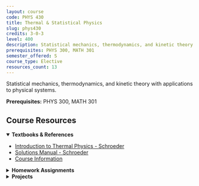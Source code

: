 ```yaml
---
layout: course
code: PHYS 430
title: Thermal & Statistical Physics
slug: phys430
credits: 3-0-3
level: 400
description: Statistical mechanics, thermodynamics, and kinetic theory with applications to physical systems.
prerequisites: PHYS 300, MATH 301
semester_offered: S
course_type: Elective
resources_count: 13
---
```


Statistical mechanics, thermodynamics, and kinetic theory with applications to physical systems.

**Prerequisites:** PHYS 300, MATH 301

## <i class="fas fa-book"></i> Course Resources

<details open>
<summary><strong><i class="fas fa-book"></i> Textbooks & References</strong></summary>
<ul>
<li><a href="/assets/resources/electives/phys430/textbooks/dokumen.tips_schroeder-daniel-v-an-introduction-to-thermal-physics-addison-wesleypdf.pdf">Introduction to Thermal Physics - Schroeder</a></li>
<li><a href="/assets/resources/electives/phys430/textbooks/dokumen.tips_solutions-schroeder-thermal-physics.pdf">Solutions Manual - Schroeder</a></li>
<li><a href="/assets/resources/electives/phys430/textbooks/phys430 course infromation.pdf">Course Information</a></li>
</ul>
</details>

<details>
<summary><strong><i class="fas fa-clipboard-list"></i> Homework Assignments</strong></summary>
<ul>
<li><a href="/assets/resources/electives/phys430/430HW3.nb">Homework 3 (Mathematica)</a></li>
<li><a href="/assets/resources/electives/phys430/430HW3.pdf">Homework 3 (PDF)</a></li>
<li><a href="/assets/resources/electives/phys430/430HW4.nb">Homework 4 (Mathematica)</a></li>
<li><a href="/assets/resources/electives/phys430/430HW4.pdf">Homework 4 (PDF)</a></li>
<li><a href="/assets/resources/electives/phys430/430HW5.nb">Homework 5 (Mathematica)</a></li>
<li><a href="/assets/resources/electives/phys430/430HW5.pdf">Homework 5 (PDF)</a></li>
<li><a href="/assets/resources/electives/phys430/430HW7.pdf">Homework 7</a></li>
<li><a href="/assets/resources/electives/phys430/430HW10.nb">Homework 10 (Mathematica)</a></li>
<li><a href="/assets/resources/electives/phys430/430HW10.pdf">Homework 10 (PDF)</a></li>
</ul>
</details>

<details>
<summary><strong><i class="fas fa-chart-bar"></i> Projects</strong></summary>
<ul>
<li><a href="/assets/resources/electives/phys430/430ProjectFinale.gif">Project Animation</a></li>
<li><a href="/assets/resources/electives/phys430/430ProjectFinalized.nb">Final Project (Mathematica)</a></li>
<li><a href="/assets/resources/electives/phys430/StirlingEngine.gif">Stirling Engine Animation</a></li>
</ul>
</details>